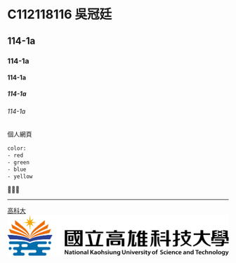 # C112118116 吳冠廷
## 114-1a 
### 114-1a 
#### 114-1a 
##### 114-1a 
###### 114-1a 
個人網頁

```
color:
- red
- green
- blue
- yellow
```
🖕🖕🖕

---

[高科大](http://www.nkust.edu.tw)
![NKUST](182513897.png "NKUST")
